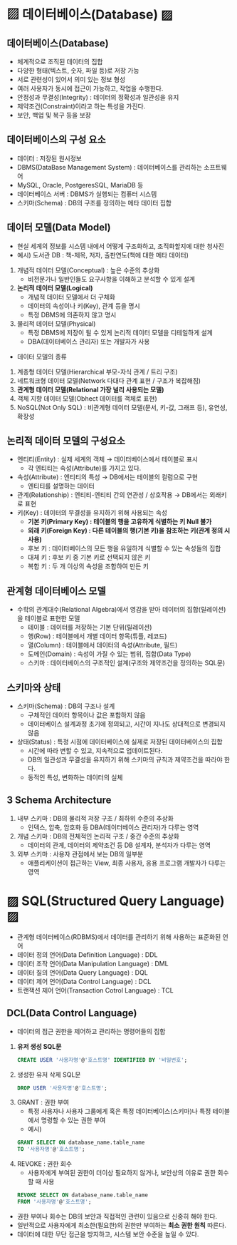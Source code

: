 # ▨ 데이터베이스(Database) ▨
## 데이터베이스(Database)

- 체계적으로 조직된 데이터의 집합
- 다양한 형태(텍스트, 숫자, 파일 등)로 저장 가능
- 서로 관련성이 있어서 의미 있는 정보 형성
- 여러 사용자가 동시에 접근이 가능하고, 작업을 수행한다.
- 안정성과 무결성(Integrity) : 데이터의 정확성과 일관성을 유지
- 제약조건(Constraint)이라고 하는 특성을 가진다.
- 보안, 백업 및 복구 등을 보장

## 데이터베이스의 구성 요소
- 데이터 : 저장된 원시정보
- DBMS(DataBase Management System) : 데이터베이스를 관리하는 소프트웨어
- MySQL, Oracle, PostgeresSQL, MariaDB 등
- 데이터베이스 서버 : DBMS가 실행되는 컴퓨터 시스템
- 스키마(Schema) : DB의 구조를 정의하는 메타 데이터 집합

## 데이터 모델(Data Model)
- 현실 세계의 정보를 시스템 내에서 어떻게 구조화하고, 조직화할지에 대한 청사진
- 예시) 도서관 DB : 책-제목, 저자, 출판연도(책에 대한 메타 데이터)

1. 개념적 데이터 모델(Conceptual) : 높은 수준의 추상화
    - 비전문가나 일반인들도 요구사항을 이해하고 분석할 수 있게 설계
2. **논리적 데이터 모델(Logical)**
    - 개념적 데이터 모델에서 더 구체화
    - 데이터의 속성이나 키(Key), 관계 등을 명시
    - 특정 DBMS에 의존하지 않고 명시
3. 물리적 데이터 모델(Physical)
    - 특정 DBMS에 저장이 될 수 있게 논리적 데이터 모델을 디테일하게 설계
    - DBA(데이터베이스 관리자) 또는 개발자가 사용

- 데이터 모델의 종류
1. 계층형 데이터 모델(Hierarchical 부모-자식 관계 / 트리 구조)
2. 네트워크형 데이터 모델(Network 다대다 관계 표현 / 구조가 복잡해짐)
3. **관계형 데이터 모델(Relational 가장 널리 사용되는 모델)**
4. 객체 지향 데이터 모델(Obhect 데이터를 객체로 표현)
5. NoSQL(Not Only SQL) : 비관계형 데이터 모델(문서, 키-값, 그래프 등), 유연성, 확장성

## 논리적 데이터 모델의 구성요소
- 엔티티(Entity) : 실제 세계의 객체 → 데이터베이스에서 테이블로 표시
  - 각 엔티티는 속성(Attribute)를 가지고 있다.
- 속성(Attribute) : 엔티티의 특성 → DB에서는 테이블의 컬럼으로 구현
  - 엔티티를 설명하는 데이터
- 관계(Relationship) : 엔티티-엔티티 간의 연관성 / 상호작용 → DB에서는 외래키로 표현
- 키(Key) : 데이터의 무결성을 유지하기 위해 사용되는 속성
  - **기본 키(Primary Key) : 테이블의 행을 고유하게 식별하는 키 Null 불가**
  - **외래 키(Foreign Key) : 다른 테이블의 행(기본 키)을 참조하는 키(관계 정의 시 사용)** 
  - 후보 키 : 데이터베이스의 모든 행을 유일하게 식별할 수 있는 속성들의 집합
  - 대체 키 : 후보 키 중 기본 키로 선택되지 않은 키
  - 복합 키 : 두 개 이상의 속성을 조합하여 만든 키

## 관계형 데이터베이스 모델
- 수학의 관계대수(Relational Algebra)에서 영감을 받아 데이터의 집합(릴레이션)을 테이블로 표현한 모델
  - 테이블 : 데이터를 저장하는 기본 단위(릴레이션)
  - 행(Row) : 테이블에서 개별 데이터 항목(튜플, 레코드)
  - 열(Column) : 테이블에서 데이터의 속성(Attribute, 필드)
  - 도메인(Domain) : 속성이 가질 수 있는 범위, 집합(Data Type)
  - 스키마 : 데이터베이스의 구조적인 설계(구조와 제약조건을 정의하는 SQL문)

## 스키마와 상태
- 스키마(Schema) : DB의 구조나 설계
  - 구체적인 데이터 항목이나 값은 포함하지 않음
  - 데이터베이스 설계과정 초기에 정의되고, 시간이 지나도 상대적으로 변경되지 않음
- 상태(Status) : 특정 시점에 데이터베이스에 실제로 저장된 데이터베이스의 집합
  - 시간에 따라 변할 수 있고, 지속적으로 업데이트된다.
  - DB의 일관성과 무결성을 유지하기 위해 스키마의 규칙과 제약조건을 따라야 한다.
  - 동적인 특성, 변화하는 데이터의 실체

## 3 Schema Architecture
1. 내부 스키마 : DB의 물리적 저장 구조 / 최하위 수준의 추상화
    - 인덱스, 압축, 암호화 등 DBA(데이터베이스 관리자)가 다루는 영역
2. 개념 스키마 : DB의 전체적인 논리적 구조 / 중간 수준의 추상화
    - 데이터의 관계, 데이터의 제약조건 등 DB 설계자, 분석자가 다루는 영역
3. 외부 스키마 : 사용자 관점에서 보는 DB의 일부분
    - 애플리케이션이 접근하는 View, 최종 사용자, 응용 프로그램 개발자가 다루는 영역

# ▨ SQL(Structured Query Language) ▨
- 관계형 데이터베이스(RDBMS)에서 데이터를 관리하기 위해 사용하는 표준화된 언어
- 데이터 정의 언어(Data Definition Language) : DDL
- 데이터 조작 언어(Data Manipulation Language) : DML
- 데이터 질의 언어(Data Query Language) : DQL
- 데이터 제어 언어(Data Control Language) : DCL
- 트랜잭션 제어 언어(Transaction Cotrol Language) : TCL

## DCL(Data Control Language)
- 데이터의 접근 권한을 제어하고 관리하는 명령어들의 집합
1. **유저 생성 SQL문**
    ```SQL
    CREATE USER '사용자명'@'호스트명' IDENTIFIED BY '비밀번호';
    ```
2. 생성한 유저 삭제 SQL문
    ```SQL
    DROP USER '사용자명'@'호스트명';
    ```
3. GRANT : 권한 부여
    - 특정 사용자나 사용자 그룹에게 혹은 특정 데이터베이스(스키마)나 특정 테이블에서 명령할 수 있는 권한 부여
    - 예시)
    ```SQL
    GRANT SELECT ON database_name.table_name
    TO '사용자명'@'호스트명';
    ```
4. REVOKE : 권한 회수
    - 사용자에게 부여된 권한이 더이상 필요하지 않거나, 보안상의 이유로 권한 회수할 때 사용
    ```SQL
    REVOKE SELECT ON database_name.table_name
    FROM '사용자명'@'호스트명';
    ```
- 권한 부여나 회수는 DB의 보안과 직접적인 관련이 있음으로 신중히 해야 한다.
- 일반적으로 사용자에게 최소한(필요한)의 권한만 부여하는 **최소 권한 원칙** 따른다.
- 데이터에 대한 무단 접근을 방지하고, 시스템 보안 수준을 높일 수 있다.